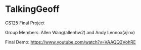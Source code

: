 # TalkingGeoff
 CS125 Final Project

Group Members: Allen Wang(allenhw2) and Andy Lennox(ajlnx)

Final Demo: https://www.youtube.com/watch?v=VAAQQ3VohRE
